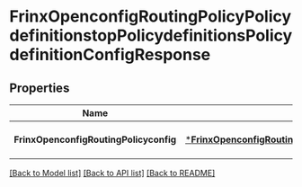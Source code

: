 # FrinxOpenconfigRoutingPolicyPolicydefinitionstopPolicydefinitionsPolicydefinitionConfigResponse

## Properties
Name | Type | Description | Notes
------------ | ------------- | ------------- | -------------
**FrinxOpenconfigRoutingPolicyconfig** | [***FrinxOpenconfigRoutingPolicyPolicydefinitionstopPolicydefinitionsPolicydefinitionConfig**](frinx.openconfig.routing.policy.policydefinitionstop.policydefinitions.policydefinition.Config.md) |  | [optional] [default to null]

[[Back to Model list]](../README.md#documentation-for-models) [[Back to API list]](../README.md#documentation-for-api-endpoints) [[Back to README]](../README.md)


